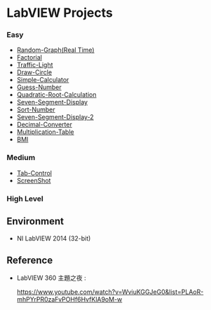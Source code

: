# LabVIEW Projects
### Easy
* [Random-Graph(Real Time)](Random-graph(real-time)/README.md)
* [Factorial](Factorial/README.md)
* [Traffic-Light](Traffic-Light/README.md)
* [Draw-Circle](Draw-Circle/README.md)
* [Simple-Calculator](Simple-Calculator/README.md)
* [Guess-Number](Guess-Number/README.md)
* [Quadratic-Root-Calculation](Quadratic-Root-Calculation/README.md)
* [Seven-Segment-Display](Seven-Segment-Display/README.md)
* [Sort-Number](Sort-Number/README.md)
* [Seven-Segment-Display-2](Seven-Segment-Display-2/README.md)
* [Decimal-Converter](Decimal-Converter/README.md)
* [Multiplication-Table](Multiplication-Table/README.md)
* [BMI](BMI)

### Medium
* [Tab-Control](Tab-Control/README.md)
* [ScreenShot](ScreenShot/README.md)

### High Level

## Environment
* NI LabVIEW 2014 (32-bit)

## Reference
* LabVIEW 360 主題之夜 :

    https://www.youtube.com/watch?v=WviuKGGJeG0&list=PLAoR-mhPYrPR0zaFvPOHf6HvfKlA9oM-w
